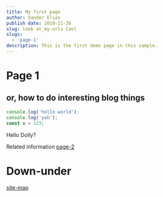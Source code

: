 ```yaml
---
title: My first page
author: Sander Elias
publish date: 2019-11-26
slug: look at_my-urls Cool
slugs:
  - 'page-1'
description: This is the first demo page in this sample.
---
```


# Page 1

## or, how to do interesting blog things

```typescript
console.log('hello world');
console.log('yah');
const x = 123;
```

Hello Dolly?

Related information [page-2](/blog/___UNPUBLISHED___k5nhcflm_SJwD4Z0QDrIHg1PGHo2mrfLZE8sfUsPy)

# Down-under

[site-map](/home)
